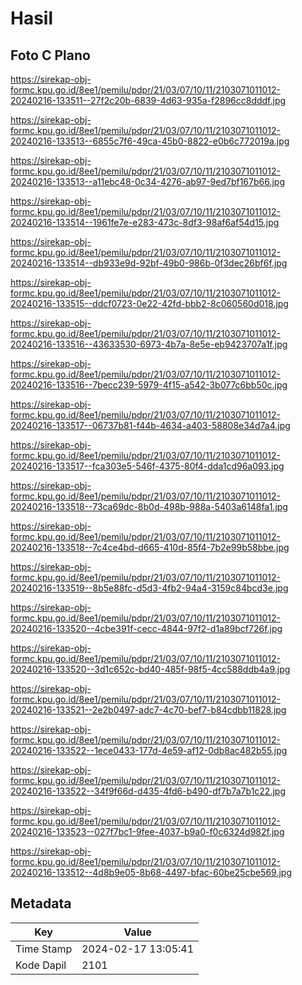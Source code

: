 # Hasil

## Foto C Plano

https://sirekap-obj-formc.kpu.go.id/8ee1/pemilu/pdpr/21/03/07/10/11/2103071011012-20240216-133511--27f2c20b-6839-4d63-935a-f2896cc8dddf.jpg

https://sirekap-obj-formc.kpu.go.id/8ee1/pemilu/pdpr/21/03/07/10/11/2103071011012-20240216-133513--6855c7f6-49ca-45b0-8822-e0b6c772019a.jpg

https://sirekap-obj-formc.kpu.go.id/8ee1/pemilu/pdpr/21/03/07/10/11/2103071011012-20240216-133513--a11ebc48-0c34-4276-ab97-9ed7bf167b66.jpg

https://sirekap-obj-formc.kpu.go.id/8ee1/pemilu/pdpr/21/03/07/10/11/2103071011012-20240216-133514--1961fe7e-e283-473c-8df3-98af6af54d15.jpg

https://sirekap-obj-formc.kpu.go.id/8ee1/pemilu/pdpr/21/03/07/10/11/2103071011012-20240216-133514--db933e9d-92bf-49b0-986b-0f3dec26bf6f.jpg

https://sirekap-obj-formc.kpu.go.id/8ee1/pemilu/pdpr/21/03/07/10/11/2103071011012-20240216-133515--ddcf0723-0e22-42fd-bbb2-8c060560d018.jpg

https://sirekap-obj-formc.kpu.go.id/8ee1/pemilu/pdpr/21/03/07/10/11/2103071011012-20240216-133516--43633530-6973-4b7a-8e5e-eb9423707a1f.jpg

https://sirekap-obj-formc.kpu.go.id/8ee1/pemilu/pdpr/21/03/07/10/11/2103071011012-20240216-133516--7becc239-5979-4f15-a542-3b077c6bb50c.jpg

https://sirekap-obj-formc.kpu.go.id/8ee1/pemilu/pdpr/21/03/07/10/11/2103071011012-20240216-133517--06737b81-f44b-4634-a403-58808e34d7a4.jpg

https://sirekap-obj-formc.kpu.go.id/8ee1/pemilu/pdpr/21/03/07/10/11/2103071011012-20240216-133517--fca303e5-546f-4375-80f4-dda1cd96a093.jpg

https://sirekap-obj-formc.kpu.go.id/8ee1/pemilu/pdpr/21/03/07/10/11/2103071011012-20240216-133518--73ca69dc-8b0d-498b-988a-5403a6148fa1.jpg

https://sirekap-obj-formc.kpu.go.id/8ee1/pemilu/pdpr/21/03/07/10/11/2103071011012-20240216-133518--7c4ce4bd-d665-410d-85f4-7b2e99b58bbe.jpg

https://sirekap-obj-formc.kpu.go.id/8ee1/pemilu/pdpr/21/03/07/10/11/2103071011012-20240216-133519--8b5e88fc-d5d3-4fb2-94a4-3159c84bcd3e.jpg

https://sirekap-obj-formc.kpu.go.id/8ee1/pemilu/pdpr/21/03/07/10/11/2103071011012-20240216-133520--4cbe391f-cecc-4844-97f2-d1a89bcf726f.jpg

https://sirekap-obj-formc.kpu.go.id/8ee1/pemilu/pdpr/21/03/07/10/11/2103071011012-20240216-133520--3d1c652c-bd40-485f-98f5-4cc588ddb4a9.jpg

https://sirekap-obj-formc.kpu.go.id/8ee1/pemilu/pdpr/21/03/07/10/11/2103071011012-20240216-133521--2e2b0497-adc7-4c70-bef7-b84cdbb11828.jpg

https://sirekap-obj-formc.kpu.go.id/8ee1/pemilu/pdpr/21/03/07/10/11/2103071011012-20240216-133522--1ece0433-177d-4e59-af12-0db8ac482b55.jpg

https://sirekap-obj-formc.kpu.go.id/8ee1/pemilu/pdpr/21/03/07/10/11/2103071011012-20240216-133522--34f9f66d-d435-4fd6-b490-df7b7a7b1c22.jpg

https://sirekap-obj-formc.kpu.go.id/8ee1/pemilu/pdpr/21/03/07/10/11/2103071011012-20240216-133523--027f7bc1-9fee-4037-b9a0-f0c6324d982f.jpg

https://sirekap-obj-formc.kpu.go.id/8ee1/pemilu/pdpr/21/03/07/10/11/2103071011012-20240216-133512--4d8b9e05-8b68-4497-bfac-60be25cbe569.jpg


## Metadata

| Key        | Value               |
| ---------- | ------------------- |
| Time Stamp | 2024-02-17 13:05:41 |
| Kode Dapil | 2101                |




